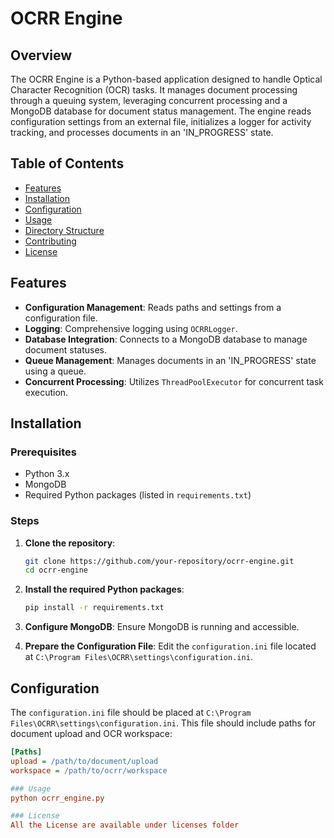 # OCRR Engine

## Overview

The OCRR Engine is a Python-based application designed to handle Optical Character Recognition (OCR) tasks. It manages document processing through a queuing system, leveraging concurrent processing and a MongoDB database for document status management. The engine reads configuration settings from an external file, initializes a logger for activity tracking, and processes documents in an 'IN_PROGRESS' state.

## Table of Contents
- [Features](#features)
- [Installation](#installation)
- [Configuration](#configuration)
- [Usage](#usage)
- [Directory Structure](#directory-structure)
- [Contributing](#contributing)
- [License](#license)

## Features
- **Configuration Management**: Reads paths and settings from a configuration file.
- **Logging**: Comprehensive logging using `OCRRLogger`.
- **Database Integration**: Connects to a MongoDB database to manage document statuses.
- **Queue Management**: Manages documents in an 'IN_PROGRESS' state using a queue.
- **Concurrent Processing**: Utilizes `ThreadPoolExecutor` for concurrent task execution.

## Installation

### Prerequisites
- Python 3.x
- MongoDB
- Required Python packages (listed in `requirements.txt`)

### Steps
1. **Clone the repository**:
    ```bash
    git clone https://github.com/your-repository/ocrr-engine.git
    cd ocrr-engine
    ```

2. **Install the required Python packages**:
    ```bash
    pip install -r requirements.txt
    ```

3. **Configure MongoDB**:
   Ensure MongoDB is running and accessible.

4. **Prepare the Configuration File**:
   Edit the `configuration.ini` file located at `C:\Program Files\OCRR\settings\configuration.ini`.

## Configuration

The `configuration.ini` file should be placed at `C:\Program Files\OCRR\settings\configuration.ini`. This file should include paths for document upload and OCR workspace:

```ini
[Paths]
upload = /path/to/document/upload
workspace = /path/to/ocrr/workspace

### Usage
python ocrr_engine.py

### License
All the License are available under licenses folder
